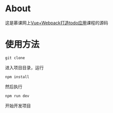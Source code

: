 # About
这是慕课网上[Vue+Webpack打造todo应用](https://www.imooc.com/learn/935)课程的源码

# 使用方法
```
git clone
```
进入项目目录，运行
```
npm install
```
然后执行
```
npm run dev
```
开始开发项目
